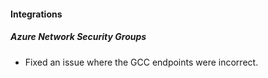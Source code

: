 
#### Integrations

##### Azure Network Security Groups

- Fixed an issue where the GCC endpoints were incorrect.
